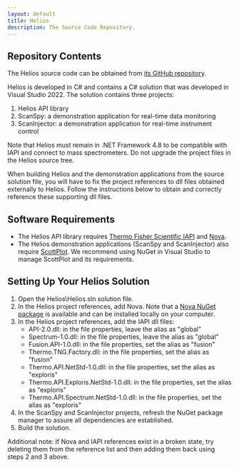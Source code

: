 ```yaml
---
layout: default
title: Helios
description: The Source Code Repository.
---
```


## Repository Contents

The Helios source code can be obtained from [its GitHub repository](https://github.com/SchweppeLab/Helios).

Helios is developed in C# and contains a C# solution that was developed in Visual Studio 2022. 
The solution contains three projects: 

1. Helios API library
2. ScanSpy: a demonstration application for real-time data monitoring
3. ScanInjector: a demonstration application for real-time instrument control

Note that Helios must remain in .NET Framework 4.8 to be compatible with IAPI and connect to mass spectrometers.
Do not upgrade the project files in the Helios source tree. 

When building Helios and the demonstration applications from the source solution file, you will have
to fix the project references to dll files obtained externally to Helios. Follow the instructions below
to obtain and correctly reference these supporting dll files.

## Software Requirements

* The Helios API library requires [Thermo Fisher Scientific IAPI](https://github.com/thermofisherlsms/iapi) and [Nova](https://schweppelab.github.io/Nova).
* The Helios demonstration applications (ScanSpy and ScanInjector) also require [ScottPlot](https://github.com/ScottPlot/ScottPlot). We recommend using NuGet in Visual Studio to manage ScottPlot and its requirements.

## Setting Up Your Helios Solution

1. Open the Helios\Helios.sln solution file.
2. In the Helios project references, add Nova. Note that a [Nova NuGet package](https://schweppelab.github.io/Nova/download/) is available and can be installed locally on your computer.
3. In the Helios project references, add the IAPI dll files:
	* API-2.0.dll: in the file properties, leave the alias as "global"
	* Spectrum-1.0.dll: in the file properties, leave the alias as "global"
	* Fusion.API-1.0.dll: in the file properties, set the alias as "fusion"
	* Thermo.TNG.Factory.dll: in the file properties, set the alias as "fusion"
	* Thermo.API.NetStd-1.0.dll: in the file properties, set the alias as "exploris"
	* Thermo.API.Exploris.NetStd-1.0.dll: in the file properties, set the alias as "exploris"
	* Thermo.API.Spectrum.NetStd-1.0.dll: in the file properties, set the alias as "exploris"
5. In the ScanSpy and ScanInjector projects, refresh the NuGet package manager to assure all dependencies are established.
6. Build the solution.	

Additional note: If Nova and IAPI references exist in a broken state, try deleting them from the reference list and then adding them back using steps 2 and 3 above.
	